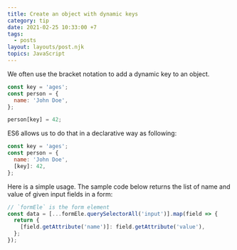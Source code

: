 ```yaml
---
title: Create an object with dynamic keys
category: tip
date: 2021-02-25 10:33:00 +7
tags:
  - posts
layout: layouts/post.njk
topics: JavaScript
---
```


We often use the bracket notation to add a dynamic key to an object.

```js
const key = 'ages';
const person = {
  name: 'John Doe',
};

person[key] = 42; 
```

ES6 allows us to do that in a declarative way as following:

```js
const key = 'ages';
const person = {
  name: 'John Doe',
  [key]: 42,
};
```

Here is a simple usage. The sample code below returns the list of name and value of given input fields in a form:

```js
// `formEle` is the form element
const data = [...formEle.querySelectorAll('input')].map(field => {
  return {
    [field.getAttribute('name')]: field.getAttribute('value'),
  };
});
```